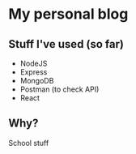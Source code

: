 # My personal blog

## Stuff I've used (so far)
* NodeJS
* Express
* MongoDB
* Postman (to check API)
* React

## Why?
School stuff

